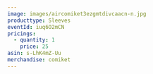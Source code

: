 ```yaml
---
image: images/aircomiket3ezgmtdivcaacn-n.jpg
producttype: Sleeves
eventId: iuq6O2mCN
pricings:
  - quantity: 1
    price: 25
asin: s-LhK4mZ-Uu
merchandise: comiket
---
```


